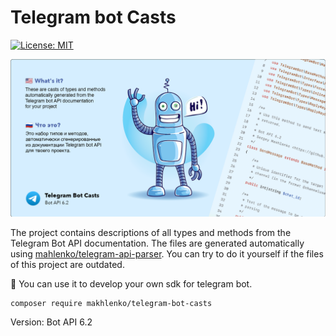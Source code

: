 # Telegram bot Casts

[![License: MIT](https://img.shields.io/badge/License-MIT-yellow.svg)](https://opensource.org/licenses/MIT)

![alt text](TelegramBotCastsCover.png "Telegram Bot Casts")

The project contains descriptions of all types and methods from the Telegram Bot API documentation. 
The files are generated automatically using [mahlenko/telegram-api-parser](https://github.com/mahlenko/telegram-api-parser). 
You can try to do it yourself if the files of this project are outdated.

🎉 You can use it to develop your own sdk for telegram bot.

```shell
composer require makhlenko/telegram-bot-casts
```

Version: Bot API 6.2